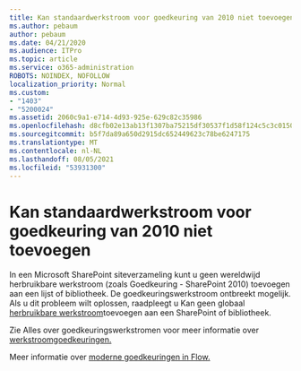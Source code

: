 ```yaml
---
title: Kan standaardwerkstroom voor goedkeuring van 2010 niet toevoegen
ms.author: pebaum
author: pebaum
ms.date: 04/21/2020
ms.audience: ITPro
ms.topic: article
ms.service: o365-administration
ROBOTS: NOINDEX, NOFOLLOW
localization_priority: Normal
ms.custom:
- "1403"
- "5200024"
ms.assetid: 2060c9a1-e714-4d93-925e-629c82c35986
ms.openlocfilehash: d8cfb02e13ab13f1307ba75215df30537f1d58f124c5c3c015037eae2b00c35c
ms.sourcegitcommit: b5f7da89a650d2915dc652449623c78be6247175
ms.translationtype: MT
ms.contentlocale: nl-NL
ms.lasthandoff: 08/05/2021
ms.locfileid: "53931300"
---
```

# <a name="cant-add-default-2010-approval-workflow"></a>Kan standaardwerkstroom voor goedkeuring van 2010 niet toevoegen

In een Microsoft SharePoint siteverzameling kunt u geen wereldwijd herbruikbare werkstroom (zoals Goedkeuring - SharePoint 2010) toevoegen aan een lijst of bibliotheek. De goedkeuringswerkstroom ontbreekt mogelijk. Als u dit probleem wilt oplossen, raadpleegt u Kan geen globaal [herbruikbare werkstroom](https://support.microsoft.com/help/4467263/sharepoint-designer-2013-shows-empty-wfpub-library)toevoegen aan een SharePoint of bibliotheek.

Zie Alles over goedkeuringswerkstromen voor meer informatie over [werkstroomgoedkeuringen.](https://support.office.com/article/All-about-Approval-workflows-078C5A89-821F-44A9-9530-40BB34F9F742) 
 
Meer informatie over [moderne goedkeuringen in Flow.](https://flow.microsoft.com/blog/introducing-modern-approvals) 
  